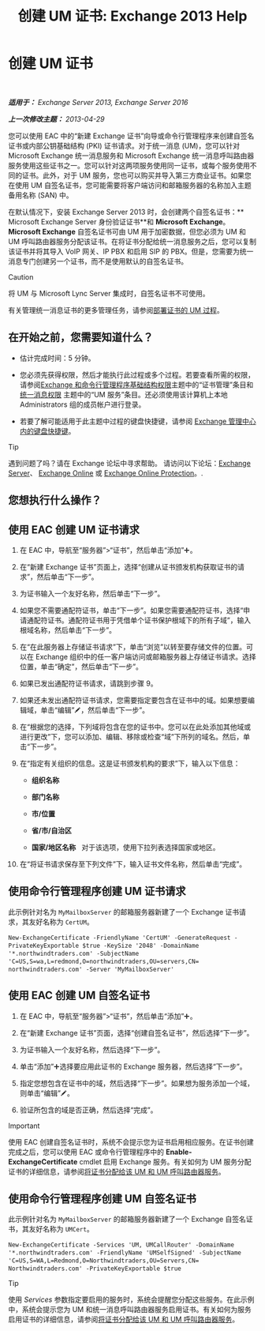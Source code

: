 ﻿---
title: '创建 UM 证书: Exchange 2013 Help'
TOCTitle: 创建 UM 证书
ms:assetid: 66807ee7-3d3f-482d-a3ac-d4e9baca3271
ms:mtpsurl: https://technet.microsoft.com/zh-cn/library/Dn205141(v=EXCHG.150)
ms:contentKeyID: 54652287
ms.date: 01/11/2018
mtps_version: v=EXCHG.150
ms.translationtype: HT
---

# 创建 UM 证书

 

_**适用于：** Exchange Server 2013, Exchange Server 2016_

_**上一次修改主题：** 2013-04-29_

您可以使用 EAC 中的“新建 Exchange 证书”向导或命令行管理程序来创建自签名证书或内部公钥基础结构 (PKI) 证书请求。对于统一消息 (UM)，您可以针对 Microsoft Exchange 统一消息服务和 Microsoft Exchange 统一消息呼叫路由器服务使用这些证书之一。您可以针对这两项服务使用同一证书，或每个服务使用不同的证书。此外，对于 UM 服务，您也可以购买并导入第三方商业证书。如果您在使用 UM 自签名证书，您可能需要将客户端访问和邮箱服务器的名称加入主题备用名称 (SAN) 中。

在默认情况下，安装 Exchange Server 2013 时，会创建两个自签名证书：** Microsoft Exchange Server 身份验证证书**和 **Microsoft Exchange**。**Microsoft Exchange** 自签名证书可由 UM 用于加密数据，但您必须为 UM 和 UM 呼叫路由器服务分配该证书。在将证书分配给统一消息服务之后，您可以复制该证书并将其导入 VoIP 网关、IP PBX 和启用 SIP 的 PBX。但是，您需要为统一消息专门创建另一个证书，而不是使用默认的自签名证书。

> [!CAUTION]
> 将 UM 与 Microsoft Lync Server 集成时，自签名证书不可使用。


有关管理统一消息证书的更多管理任务，请参阅[部署证书的 UM 过程](deploying-certificates-for-um-procedures-exchange-2013-help.md)。

## 在开始之前，您需要知道什么？

  - 估计完成时间：5 分钟。

  - 您必须先获得权限，然后才能执行此过程或多个过程。若要查看所需的权限，请参阅[Exchange 和命令行管理程序基础结构权限](exchange-and-shell-infrastructure-permissions-exchange-2013-help.md)主题中的“证书管理”条目和 [统一消息权限](unified-messaging-permissions-exchange-2013-help.md) 主题中的“UM 服务”条目。还必须使用该计算机上本地 Administrators 组的成员帐户进行登录。

  - 若要了解可能适用于此主题中过程的键盘快捷键，请参阅 [Exchange 管理中心内的键盘快捷键](keyboard-shortcuts-in-the-exchange-admin-center-exchange-online-protection-help.md)。

> [!tip]
> 遇到问题了吗？请在 Exchange 论坛中寻求帮助。 请访问以下论坛：<a href="https://go.microsoft.com/fwlink/p/?linkid=60612">Exchange Server</a>、 <a href="https://go.microsoft.com/fwlink/p/?linkid=267542">Exchange Online</a> 或 <a href="https://go.microsoft.com/fwlink/p/?linkid=285351">Exchange Online Protection</a>。.


## 您想执行什么操作？

## 使用 EAC 创建 UM 证书请求

1.  在 EAC 中，导航至“服务器”\>“证书”，然后单击“添加”![添加图标](images/JJ218640.c1e75329-d6d7-4073-a27d-498590bbb558(EXCHG.150).gif "添加图标")。

2.  在“新建 Exchange 证书”页面上，选择“创建从证书颁发机构获取证书的请求”，然后单击“下一步”。

3.  为证书输入一个友好名称，然后单击“下一步”。

4.  如果您不需要通配符证书，单击“下一步”。如果您需要通配符证书，选择“申请通配符证书。通配符证书用于凭借单个证书保护根域下的所有子域”，输入根域名称，然后单击“下一步”。

5.  在“在此服务器上存储证书请求”下，单击“浏览”以转至要存储文件的位置。可以在 Exchange 组织中的任一客户端访问或邮箱服务器上存储证书请求。选择位置，单击“确定”，然后单击“下一步”。

6.  如果已发出通配符证书请求，请跳到步骤 9。

7.  如果还未发出通配符证书请求，您需要指定要包含在证书中的域。如果想要编辑域，单击“编辑”![编辑图标](images/Bb124582.6f53ccb2-1f13-4c02-bea0-30690e6ea71d(EXCHG.150).gif "编辑图标")，然后单击“下一步”。

8.  在“根据您的选择，下列域将包含在您的证书中。您可以在此处添加其他域或进行更改”下，您可以添加、编辑、移除或检查“域”下所列的域名。然后，单击“下一步”。

9.  在“指定有关组织的信息。这是证书颁发机构的要求”下，输入以下信息：
    
      - **组织名称**
    
      - **部门名称**
    
      - **市/位置**
    
      - **省/市/自治区**
    
      - **国家/地区名称**   对于该选项，使用下拉列表选择国家或地区。

10. 在“将证书请求保存至下列文件”下，输入证书文件名称，然后单击“完成”。

## 使用命令行管理程序创建 UM 证书请求

此示例针对名为 `MyMailboxServer` 的邮箱服务器新建了一个 Exchange 证书请求，其友好名称为 `CertUM`。

    New-ExchangeCertificate -FriendlyName 'CertUM' -GenerateRequest -PrivateKeyExportable $true -KeySize '2048' -DomainName '*.northwindtraders.com' -SubjectName 'C=US,S=wa,L=redmond,O=northwindtraders,OU=servers,CN= northwindtraders.com' -Server 'MyMailboxServer'

## 使用 EAC 创建 UM 自签名证书

1.  在 EAC 中，导航至“服务器”\>“证书”，然后单击“添加”![添加图标](images/JJ218640.c1e75329-d6d7-4073-a27d-498590bbb558(EXCHG.150).gif "添加图标")。

2.  在“新建 Exchange 证书”页面，选择“创建自签名证书”，然后选择“下一步”。

3.  为证书输入一个友好名称，然后选择“下一步”。

4.  单击“添加”![添加图标](images/JJ218640.c1e75329-d6d7-4073-a27d-498590bbb558(EXCHG.150).gif "添加图标")选择要应用此证书的 Exchange 服务器，然后选择“下一步”。

5.  指定您想包含在证书中的域，然后选择“下一步”。如果想为服务添加一个域，则单击“编辑”![编辑图标](images/Bb124582.6f53ccb2-1f13-4c02-bea0-30690e6ea71d(EXCHG.150).gif "编辑图标")。

6.  验证所包含的域是否正确，然后选择“完成”。

> [!important]
> 使用 EAC 创建自签名证书时，系统不会提示您为证书启用相应服务。在证书创建完成之后，您可以使用 EAC 或命令行管理程序中的 <strong>Enable-ExchangeCertificate</strong> cmdlet 启用 Exchange 服务。有关如何为 UM 服务分配证书的详细信息，请参阅<a href="assign-a-certificate-to-the-um-and-um-call-router-services-exchange-2013-help.md">将证书分配给该 UM 和 UM 呼叫路由器服务</a>。


## 使用命令行管理程序创建 UM 自签名证书

此示例针对名为 `MyMailboxServer` 的邮箱服务器新建了一个 Exchange 自签名证书，其友好名称为 `UMCert`。

    New-ExchangeCertificate -Services 'UM, UMCallRouter' -DomainName '*.northwindtraders.com' -FriendlyName 'UMSelfSigned' -SubjectName 'C=US,S=WA,L=Redmond,O=Northwindtraders,OU=Servers,CN= Northwindtraders.com' -PrivateKeyExportable $true

> [!tip]
> 使用 <em>Services</em> 参数指定要启用的服务时，系统会提醒您分配这些服务。在此示例中，系统会提示您为 UM 和统一消息呼叫路由器服务启用证书。有关如何为服务启用证书的详细信息，请参阅<a href="assign-a-certificate-to-the-um-and-um-call-router-services-exchange-2013-help.md">将证书分配给该 UM 和 UM 呼叫路由器服务</a>。


